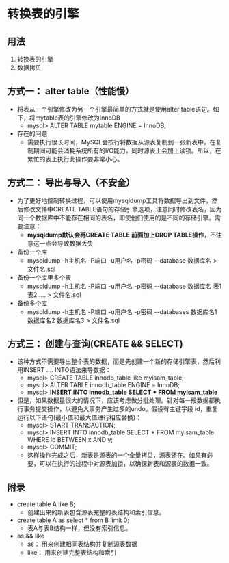 # 转换表的引擎
## 用法
1. 转换表的引擎
2. 数据拷贝
## 方式一： alter table（性能慢）
+ 将表从一个引擎修改为另一个引擎最简单的方式就是使用alter table语句。如下，将mytable表的引擎修改为InnoDB
    - mysql> ALTER TABLE mytable ENGINE = InnoDB;
+ 存在的问题
    - 需要执行很长时间，MySQL会按行将数据从源表复制到一张新表中，在复制期间可能会消耗系统所有的I/O能力，同时源表上会加上读锁。所以，在繁忙的表上执行此操作要非常小心。

## 方式二： 导出与导入（不安全）
+ 为了更好地控制转换过程，可以使用mysqldump工具将数据导出到文件，然后修改文件中CREATE TABLE语句的存储引擎选项，注意同时修改表名，因为同一个数据库中不能存在相同的表名，即使他们使用的是不同的存储引擎。需要注意：
    - **mysqldump默认会再CREATE TABLE 前面加上DROP TABLE操作**，不注意这一点会导致数据丢失
+ 备份一个库
  - mysqldump -h主机名 -P端口 -u用户名 -p密码 --database 数据库名 > 文件名.sql
+ 备份一个库里多个表
  - mysqldump -h主机名 -P端口 -u用户名 -p密码 --database 数据库名 表1 表2 .... > 文件名.sql
+ 备份多个库
  - mysqldump -h主机名 -P端口 -u用户名 -p密码 --databases 数据库名1 数据库名2 数据库名3 > 文件名.sql

## 方式三： 创建与查询(CREATE && SELECT)
+ 该种方式不需要导出整个表的数据，而是先创建一个新的存储引擎表，然后利用INSERT .... INTO语法来导数据：
   - mysql> CREATE TABLE  innodb_table like myisam_table;
   - mysql> ALTER TABLE innodb_table ENGINE = InnoDB;
   - mysql> **INSERT INTO innodb_table SELECT * FROM myisam_table**
+ 但是，如果数据量很大的情况下，应该考虑做分批处理。针对每一段数据都执行事务提交操作，以避免大事务产生过多的undo。假设有主键字段 id，重复运行以下语句(最小值和最大值进行相应替换)： 
   - mysql> START TRANSACTION;
   - mysql> INSERT INTO innodb_table SELECT * FROM myisam_table WHERE id BETWEEN x AND y;
   - mysql> COMMIT;
   - 这样操作完成之后，新表是源表的一个全量拷贝，源表还在。如果有必要，可以在执行的过程中对源表加锁，以确保新表和源表的数据一致。

## 附录
+ create table A like B;
   - 创建出来的新表包含源表完整的表结构和索引信息。
+ create table A as select * from B limit 0;
   - 表A与表B结构一样，但没有索引信息。
+ as && like
   - as： 用来创建相同表结构并复制源表数据
   - like： 用来创建完整表结构和索引